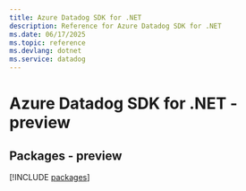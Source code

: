 ```yaml
---
title: Azure Datadog SDK for .NET
description: Reference for Azure Datadog SDK for .NET
ms.date: 06/17/2025
ms.topic: reference
ms.devlang: dotnet
ms.service: datadog
---
```

# Azure Datadog SDK for .NET - preview
## Packages - preview
[!INCLUDE [packages](datadog-index.md)]